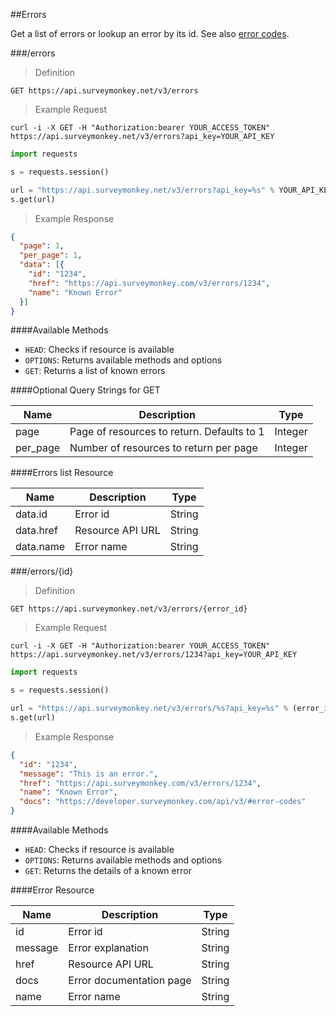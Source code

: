 ##Errors

Get a list of errors or lookup an error by its id. See also [error codes](#error-codes).

###/errors

>Definition

```
GET https://api.surveymonkey.net/v3/errors
```

>Example Request

```shell
curl -i -X GET -H "Authorization:bearer YOUR_ACCESS_TOKEN" https://api.surveymonkey.net/v3/errors?api_key=YOUR_API_KEY
```

```python
import requests

s = requests.session()

url = "https://api.surveymonkey.net/v3/errors?api_key=%s" % YOUR_API_KEY
s.get(url)
```

>Example Response

```json
{
  "page": 1,
  "per_page": 1,
  "data": [{
    "id": "1234",
    "href": "https://api.surveymonkey.com/v3/errors/1234",
    "name": "Known Error"
  }]
}
```
####Available Methods

 * `HEAD`: Checks if resource is available
 * `OPTIONS`: Returns available methods and options
 * `GET`: Returns a list of known errors

####Optional Query Strings for GET

Name | Description | Type
------ | ------- | -------
page | Page of resources to return. Defaults to 1 | Integer
per_page | Number of resources to return per page | Integer

####Errors list Resource

Name | Description | Type
------ | ------- | -------
data.id | Error id | String
data.href  | Resource API URL | String
data.name | Error name | String


###/errors/{id}

>Definition

```
GET https://api.surveymonkey.net/v3/errors/{error_id}
```

>Example Request

```shell
curl -i -X GET -H "Authorization:bearer YOUR_ACCESS_TOKEN" https://api.surveymonkey.net/v3/errors/1234?api_key=YOUR_API_KEY
```

```python
import requests

s = requests.session()

url = "https://api.surveymonkey.net/v3/errors/%s?api_key=%s" % (error_id, YOUR_API_KEY)
s.get(url)
```

>Example Response

```json
{
  "id": "1234",
  "message": "This is an error.",
  "href": "https://api.surveymonkey.com/v3/errors/1234",
  "name": "Known Error",
  "docs": "https://developer.surveymonkey.com/api/v3/#error-codes"
}
```

####Available Methods

 * `HEAD`: Checks if resource is available
 * `OPTIONS`: Returns available methods and options
 * `GET`: Returns the details of a known error

####Error Resource

Name | Description | Type
------ | ------- | -------
id | Error id | String
message | Error explanation | String
href | Resource API URL | String
docs | Error documentation page | String
name | Error name | String



